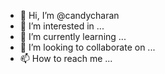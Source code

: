 - 👋 Hi, I’m @candycharan
- 👀 I’m interested in ...
- 🌱 I’m currently learning ...
- 💞️ I’m looking to collaborate on ...
- 📫 How to reach me ...

<!---
candycharan/candycharan is a ✨ special ✨ repository because its `README.md` (this file) appears on your GitHub profile.
You can click the Preview link to take a look at your changes.
--->
